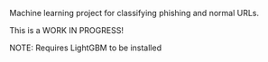 Machine learning project for classifying phishing and normal URLs.

This is a WORK IN PROGRESS!

NOTE: Requires LightGBM to be installed

